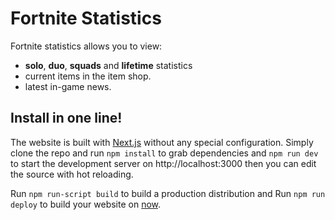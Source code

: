 # Fortnite Statistics
Fortnite statistics allows you to view:
* **solo**, **duo**, **squads** and **lifetime** statistics
* current items in the item shop.
* latest in-game news.

## Install in one line!
The website is built with [Next.js](https://nextjs.org/) without any special configuration. Simply clone the repo and run ``npm install`` to grab dependencies and ``npm run dev`` to start the development server on http://localhost:3000 then you can edit the source with hot reloading.

Run ``npm run-script build`` to build a production distribution and Run ``npm run deploy`` to build your website on [now](https://zeit.co/now).
